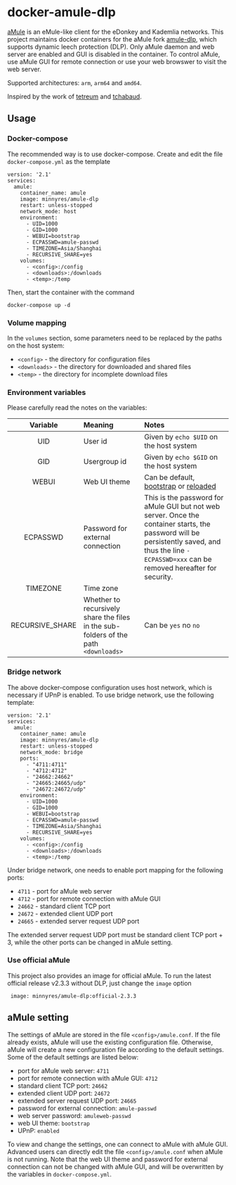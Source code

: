 # docker-amule-dlp
[aMule](https://github.com/amule-project/amule) is an eMule-like client for the eDonkey and Kademlia networks. This project maintains docker containers for the aMule fork [amule-dlp](https://github.com/persmule/amule-dlp), which supports dynamic leech protection (DLP). Only aMule daemon and web server are enabled and GUI is disabled in the container. To control aMule, use aMule GUI for remote connection or use your web browswer to visit the web server.

Supported architectures: `arm`, `arm64` and `amd64`.

Inspired by the work of [tetreum](https://github.com/tetreum/amule-docker) and [tchabaud](https://github.com/tchabaud/dockerfiles/tree/master/amule).

## Usage

### Docker-compose
The recommended way is to use docker-compose. Create and edit the file `docker-compose.yml` as the template

    version: '2.1'
    services:
      amule:
        container_name: amule
        image: minnyres/amule-dlp
        restart: unless-stopped
        network_mode: host
        environment:
          - UID=1000
          - GID=1000
          - WEBUI=bootstrap
          - ECPASSWD=amule-passwd
          - TIMEZONE=Asia/Shanghai
          - RECURSIVE_SHARE=yes
        volumes:
          - <config>:/config
          - <downloads>:/downloads
          - <temp>:/temp

Then, start the container with the command 

    docker-compose up -d

### Volume mapping

In the `volumes` section, some parameters need to be replaced by the paths on the host system:
 + `<config>` - the directory for configuration files
 + `<downloads>` - the directory for downloaded and shared files
 + `<temp>` - the directory for incomplete download files

### Environment variables

Please carefully read the notes on the variables:

| Variable      | Meaning | Notes     |
| :----:        |    :---     |         :---   |
| UID      |    User id    |  Given by `echo $UID` on the host system  |
| GID   | Usergroup id        | Given by `echo $GID` on the host system     |
| WEBUI   | Web UI theme   | Can be default, [bootstrap](https://github.com/pedro77/amuleweb-bootstrap-template) or [reloaded](https://github.com/MatteoRagni/AmuleWebUI-Reloaded)     |
| ECPASSWD   |   Password for external connection     |  This is the password for aMule GUI but not web server. Once the container starts, the password will be persistently saved, and thus the line `- ECPASSWD=xxx` can be removed hereafter for security. |
| TIMEZONE   | Time zone       |    |
| RECURSIVE_SHARE   |   Whether to recursively share the files in the sub-folders of the path `<downloads>`     |   Can be `yes` no `no`  |

### Bridge network

The above docker-compose configuration uses host network, which is necessary if UPnP is enabled. To use bridge network, use the following template:

    version: '2.1'
    services:
      amule:
        container_name: amule
        image: minnyres/amule-dlp
        restart: unless-stopped
        network_mode: bridge
        ports:
          - "4711:4711"
          - "4712:4712"
          - "24662:24662"
          - "24665:24665/udp"
          - "24672:24672/udp"
        environment:
          - UID=1000
          - GID=1000
          - WEBUI=bootstrap
          - ECPASSWD=amule-passwd
          - TIMEZONE=Asia/Shanghai
          - RECURSIVE_SHARE=yes
        volumes:
          - <config>:/config
          - <downloads>:/downloads
          - <temp>:/temp

Under bridge network, one needs to enable port mapping for the following ports:
 + `4711` - port for aMule web server
 + `4712` - port for remote connection with aMule GUI
 + `24662` - standard client TCP port
 + `24672` - extended client UDP port
 + `24665` - extended server request UDP port
 
The extended server request UDP port must be standard client TCP port + 3, while the other ports can be changed in aMule setting.
 
### Use official aMule
This project also provides an image for official aMule. To run the latest official release v2.3.3 without DLP, just change the `image` option
 
     image: minnyres/amule-dlp:official-2.3.3
 
## aMule setting

The settings of aMule are stored in the file `<config>/amule.conf`. If the file already exists, aMule will use the existing configuration file. Otherwise, aMule will create a new configuration file according to the default settings. Some of the default settings are listed below:

 + port for aMule web server: `4711`
 + port for remote connection with aMule GUI: `4712`
 + standard client TCP port: `24662`
 + extended client UDP port: `24672`
 + extended server request UDP port: `24665`
 + password for external connection: `amule-passwd`
 + web server password: `amuleweb-passwd`
 + web UI theme: `bootstrap`
 + UPnP: `enabled` 

To view and change the settings, one can connect to aMule with aMule GUI. Advanced users can directly edit the file `<config>/amule.conf` when aMule is not running. Note that the web UI theme and password for external connection can not be changed with aMule GUI, and will be overwritten by the variables in `docker-compose.yml`.
